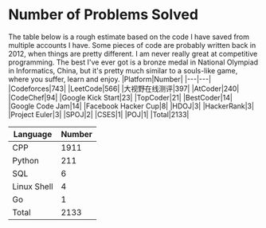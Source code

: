 # Number of Problems Solved
The table below is a rough estimate based on the code I have saved from multiple accounts I have. Some pieces of code are probably written back in 2012, when things are pretty different. I am never really great at competitive programming. The best I've ever got is a bronze medal in National Olympiad in Informatics, China, but it's pretty much similar to a souls-like game, where you suffer, learn and enjoy.
|Platform|Number|
|---|---|
|Codeforces|743|
|LeetCode|566|
|大视野在线测评|397|
|AtCoder|240|
|CodeChef|94|
|Google Kick Start|23|
|TopCoder|21|
|BestCoder|14|
|Google Code Jam|14|
|Facebook Hacker Cup|8|
|HDOJ|3|
|HackerRank|3|
|Project Euler|3|
|SPOJ|2|
|CSES|1|
|POJ|1|
|Total|2133|

|Language|Number|
|---|---|
|CPP|1911|
|Python|211|
|SQL|6|
|Linux Shell|4|
|Go|1|
|Total|2133|

